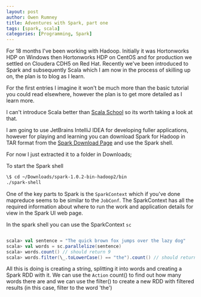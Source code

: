 ```yaml
---
layout: post
author: Owen Rumney
title: Adventures with Spark, part one
tags: [spark, scala]
categories: [Programming, Spark]
---
```


For 18 months I've been working with Hadoop. Initially it was Hortonworks HDP on Windows then Hortonworks HDP on CentOS and for production we settled on Cloudera CDH5 on Red Hat. Recently we've been introduced to Spark and subsequently Scala which I am now in the process of skilling up on, the plan is to blog as I learn.

For the first entries I imagine it won't be much more than the basic tutorial you could read elsewhere, however the plan is to get more detailed as I learn more.

I can't introduce Scala better than [Scala School](https://twitter.github.io/scala_school/) so its worth taking a look at that.

I am going to use JetBrains IntelliJ IDEA for developing fuller applications, however for playing and learning you can download Spark for Hadoop in TAR format from the [Spark Download Page](http://spark.apache.org/downloads.html) and use the Spark shell.

For now I just extracted it to a folder in Downloads;

To start the Spark shell

```bash
\$ cd ~/Downloads/spark-1.0.2-bin-hadoop2/bin
./spark-shell
```

One of the key parts to Spark is the `SparkContext` which if you've done mapreduce seems to be similar to the `JobConf`. The SparkContext has all the required information about where to run the work and application details for view in the Spark UI web page.

In the spark shell you can use the SparkContext `sc`

```scala

scala> val sentence = "The quick brown fox jumps over the lazy dog"
scala> val words = sc.parallelize(sentence)
scala> words.count() // should return 9  
scala> words.filter(\_.toLowerCase() == "the").count() // should return 2

```

All this is doing is creating a string, splitting it into words and creating a Spark RDD with it. We can use the `Action` count() to find out how many words there are and we can use the filter() to create a new RDD with filtered results (in this case, filter to the word 'the')
